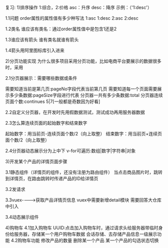 复习:
1)排序操作
1:综合，2:价格 asc：升序 desc：降序
示例：（'1:desc'）

1.1问题
order属性的属性值有多少种写法
1:asc 1:desc 2:asc 2:desc

1.2类名
谁应该有类名：通过order属性值中是包含1还是2

1.3谁应该有箭头
谁有类名就谁有箭头

1.4箭头用阿里图标库引入进来

2)分页功能实现
为什么很多项目采用分页功能，比如电商平台要展示的数据很多时，采用

2.1分页器展示：需要哪些数据或条件

需要知道当前是第几页:pageNo字段代表当前第几页
需要知道每一个页面需要展示多少条数据:pageSize字段进行代表
分页器一共有多少条数据:total
分页器连续页面个数:continues 5|7[一般都是奇数因为好看]

2.2自定义分页器，在开发时先用假数据测试，测试成功再用服务器数据

2.3怎么算连续页面的起始数字和结束数字

起始数字：用当前页-连续页面个数/2（向上取整）
结束数字：用当前页+连续页面个数/2（向上取整）

2.4分页器动态展示分为上中下
v-for可遍历:数组|数字|字符串|对象

3)开发某个产品的详情页面步骤

3.1静态组件（详情页的组件，还没有注册为路由组件）
当点击商品图片时，跳转到详情页，在路由跳转时传递产品的ID给详情页

3.2发请求

3.3vuex---->获取产品详情页信息
vuex中需要新增detail模块
需要回答大仓库中引入

3.4动态展示组件

4)购物车
4.1加入购物车
UUID:点击加入购物车时，通过请求头给服务器带临时身份给服务器，存储某一个用户购物车数据
会话存储、去存储产品信息一级展示功能
4.2购物车功能
修改产品的数量
删除某一个产品
某一个产品的勾选状态切换